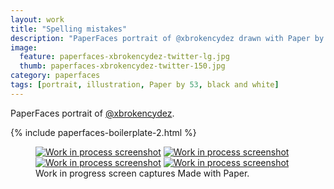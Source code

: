 ```yaml
---
layout: work
title: "Spelling mistakes"
description: "PaperFaces portrait of @xbrokencydez drawn with Paper by 53 on an iPad."
image: 
  feature: paperfaces-xbrokencydez-twitter-lg.jpg
  thumb: paperfaces-xbrokencydez-twitter-150.jpg
category: paperfaces
tags: [portrait, illustration, Paper by 53, black and white]
---
```


PaperFaces portrait of [@xbrokencydez](http://twitter.com/xbrokencydez).

{% include paperfaces-boilerplate-2.html %}

<figure class="third">
	<a href="{{ site.url }}/images/paperfaces-xbrokencydez-process-1-lg.jpg"><img src="{{ site.url }}/images/paperfaces-xbrokencydez-process-1-600.jpg" alt="Work in process screenshot"></a>
	<a href="{{ site.url }}/images/paperfaces-xbrokencydez-process-2-lg.jpg"><img src="{{ site.url }}/images/paperfaces-xbrokencydez-process-2-600.jpg" alt="Work in process screenshot"></a>
	<a href="{{ site.url }}/images/paperfaces-xbrokencydez-process-3-lg.jpg"><img src="{{ site.url }}/images/paperfaces-xbrokencydez-process-3-600.jpg" alt="Work in process screenshot"></a>
	<a href="{{ site.url }}/images/paperfaces-xbrokencydez-process-4-lg.jpg"><img src="{{ site.url }}/images/paperfaces-xbrokencydez-process-4-600.jpg" alt="Work in process screenshot"></a>
	<figcaption>Work in progress screen captures Made with Paper.</figcaption>
</figure>